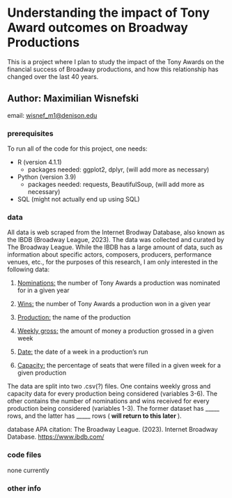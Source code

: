 # Understanding the impact of Tony Award outcomes on Broadway Productions

This is a project where I plan to study the impact of the Tony Awards on the financial success of Broadway productions, and how this relationship has changed over the last 40 years.

## Author: Maximilian Wisnefski
email: wisnef_m1@denison.edu

### prerequisites
To run all of the code for this project, one needs:
- R (version 4.1.1)
  - packages needed: ggplot2, dplyr, (will add more as necessary)
- Python (version 3.9)
  - packages needed: requests, BeautifulSoup, (will add more as necessary)
- SQL (might not actually end up using SQL)


### data
All data is web scraped from the Internet Brodway Database, also known as the IBDB (Broadway League, 2023). The data was collected and curated by The Broadway League. While the IBDB has a large amount of data, such as information about specific actors, composers, producers, performance venues, etc., for the purposes of this research, I am only interested in the following data: 

1. <ins>Nominations:</ins> the number of Tony Awards a production was nominated for in a given year

2. <ins>Wins:</ins> the number of Tony Awards a production won in a given year

3. <ins>Production:</ins> the name of the production

4. <ins>Weekly gross:</ins> the amount of money a production grossed in a given week

5. <ins>Date:</ins> the date of a week in a production’s run

6. <ins>Capacity:</ins> the percentage of seats that were filled in a given week for a given production

The data are split into two .csv(?) files. One contains weekly gross and capacity data for every production being considered (variables 3-6). The other contains the number of nominations and wins received for every production being considered (variables 1-3). The former dataset has _____ rows, and the latter has _____ rows (<b> will return to this later </b>).

database APA citation: The Broadway League. (2023). Internet Broadway Database. https://www.ibdb.com/


### code files 
none currently

### other info
